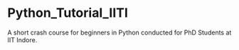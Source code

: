 # Python_Tutorial_IITI
A short crash course for beginners in Python conducted for PhD Students at IIT Indore. 
